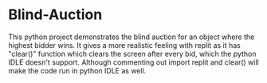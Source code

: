 # Blind-Auction
This python project demonstrates the blind auction for an object where the highest bidder wins.  It gives a more realistic feeling with replit as it has "clear()" function which clears the screen after every bid, which the python IDLE doesn't support.
Although commenting out import replit and clear() will make the code run in python IDLE as well.

